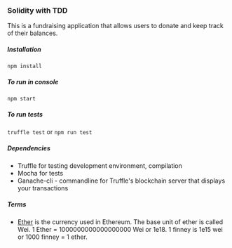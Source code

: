 ### Solidity with TDD

This is a fundraising application that allows users to donate and keep track of their balances.

##### Installation

```npm install```

##### To run in console

```npm start```

##### To run tests

``` truffle test ``` or ```npm run test```

##### Dependencies

* Truffle for testing development environment, compilation
* Mocha for tests
* Ganache-cli - commandline for Truffle's blockchain server that displays your transactions

##### Terms

* [Ether](http://ethdocs.org/en/latest/ether.html) is the currency used in Ethereum.
The base unit of ether is called Wei. 1 Ether = 1000000000000000000 Wei or 1e18.
1 finney is 1e15 wei or 1000 finney = 1 ether.

